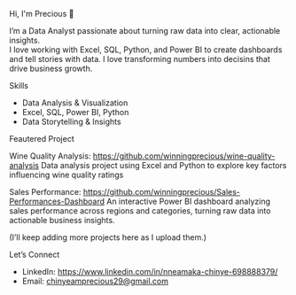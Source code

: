  Hi, I'm Precious 👋

I’m a Data Analyst passionate about turning raw data into clear, actionable insights.  
I love working with Excel, SQL, Python, and Power BI to create dashboards and tell stories with data.
I love transforming numbers into decisins that drive business growth.

 Skills
- Data Analysis & Visualization  
- Excel, SQL, Power BI, Python 
- Data Storytelling & Insights  

Feautered Project

 Wine Quality Analysis: https://github.com/winningprecious/wine-quality-analysis
   Data analysis project using Excel and Python to explore key factors influencing wine quality ratings
   
 Sales Performance: https://github.com/winningprecious/Sales-Performances-Dashboard
      An interactive Power BI dashboard analyzing sales performance across regions and categories, turning raw data into actionable business insights.

(I’ll keep adding more projects here as I upload them.)  


Let’s Connect
- LinkedIn: https://www.linkedin.com/in/nneamaka-chinye-698888379/ 
- Email: chinyeamprecious29@gmail.com 
